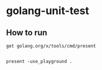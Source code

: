 # golang-unit-test


## How to run


    get golang.org/x/tools/cmd/present


    present -use_playground .
